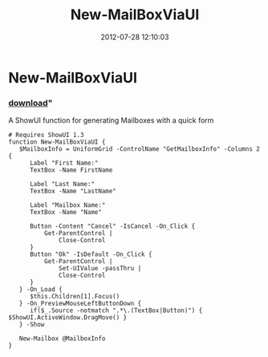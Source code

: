 ﻿---
pid:            3551
parent:         0
children:       
poster:         Joel Bennett
title:          New-MailBoxViaUI
date:           2012-07-28 12:10:03
format:         posh
---

# New-MailBoxViaUI

### [download](3551.ps1)"

A ShowUI function for generating Mailboxes with a quick form

```posh
# Requires ShowUI 1.3
function New-MailBoxViaUI {
   $MailboxInfo = UniformGrid -ControlName "GetMailboxInfo" -Columns 2 {
      Label "First Name:"
      TextBox -Name FirstName

      Label "Last Name:"
      TextBox -Name "LastName"

      Label "Mailbox Name:"
      TextBox -Name "Name"
      
      Button -Content "Cancel" -IsCancel -On_Click {
          Get-ParentControl | 
              Close-Control
      }    
      Button "Ok" -IsDefault -On_Click {
          Get-ParentControl | 
              Set-UIValue -passThru | 
              Close-Control
      }
   } -On_Load { 
      $this.Children[1].Focus() 
   } -On_PreviewMouseLeftButtonDown { 
      if($_.Source -notmatch ".*\.(TextBox|Button)") { $ShowUI.ActiveWindow.DragMove() }
   } -Show 

   New-Mailbox @MailboxInfo
}
```
